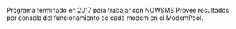 Programa terminado en 2017 para trabajar con NOWSMS
Provee resultados por consola del funcionamiento de cada modem en el ModemPool.
